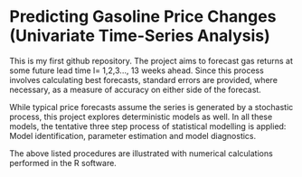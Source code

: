 # Predicting Gasoline Price Changes (Univariate Time-Series Analysis)


  This is my first github repository. The project aims to forecast gas returns at some future lead time l= 1,2,3..., 13 weeks ahead. Since this process involves calculating best forecasts, standard errors are provided, where necessary, as a measure of accuracy on either side of the forecast. 
  
  While typical price forecasts assume the series is generated by a stochastic process, this project explores deterministic models as well. In all these models, the tentative three step process of statistical modelling is applied: Model identification, parameter estimation and model diagnostics. 

  The above listed procedures are illustrated with numerical calculations performed in the R software.
